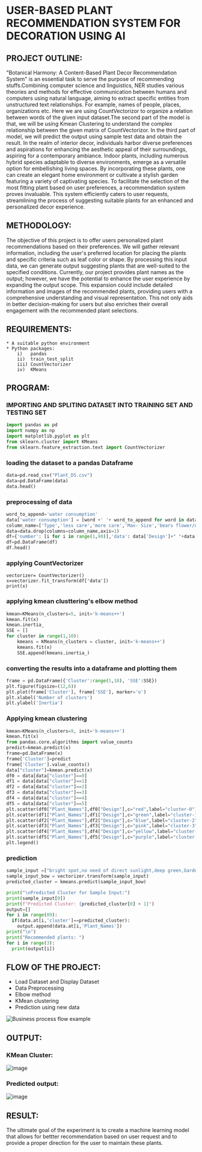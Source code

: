 # USER-BASED PLANT RECOMMENDATION SYSTEM FOR DECORATION USING AI
## PROJECT OUTLINE:
"Botanical Harmony: A Content-Based Plant Decor Recommendation System" is an essential task to serve the purpose of recommending stuffs.Combining computer science and linguistics, NER studies various theories and methods for effective communication between humans and computers using natural language, aiming to extract specific entities from unstructured text relationships.
For example, names of people, places, organizations etc.
Here we are using CountVectorizor to organize a relation between words of the given input dataset.The second part of the model is that, we will be using Kmean Clustering to understand the complex relationship between the given matrix of CountVectorizor. In the third part of model, we will predict the output using sample test data and obtain the result.
In the realm of interior decor, individuals harbor diverse preferences and aspirations for enhancing the aesthetic appeal of their surroundings, aspiring for a contemporary ambiance. Indoor plants, including numerous hybrid species adaptable to diverse environments, emerge as a versatile option for embellishing living spaces. By incorporating these plants, one can create an elegant home environment or cultivate a stylish garden featuring a variety of captivating species. To facilitate the selection of the most fitting plant based on user preferences, a recommendation system proves invaluable. This system efficiently caters to user requests, streamlining the process of suggesting suitable plants for an enhanced and personalized decor experience.

## METHODOLOGY:
The objective of this project is to offer users personalized plant recommendations based on their preferences. We will gather relevant information, including the user's preferred location for placing the plants and specific criteria such as leaf color or shape. By processing this input data, we can generate output suggesting plants that are well-suited to the specified conditions. Currently, our project provides plant names as the output; however, we have the potential to enhance the user experience by expanding the output scope. This expansion could include detailed information and images of the recommended plants, providing users with a comprehensive understanding and visual representation. This not only aids in better decision-making for users but also enriches their overall engagement with the recommended plant selections.


## REQUIREMENTS:
    * A suitable python environment
    * Python packages:
        i)   pandas
        ii)  train_test_split
        iii) CountVectorizer
        iv)  KMeans

## PROGRAM:
### IMPORTING AND SPLITING DATASET INTO TRAINING SET AND TESTING SET
```python
import pandas as pd
import numpy as np
import matplotlib.pyplot as plt
from sklearn.cluster import KMeans
from sklearn.feature_extraction.text import CountVectorizer
```
### loading the dataset to a pandas Dataframe
```python
data=pd.read_csv("Plant_DS.csv")
data=pd.DataFrame(data)
data.head()
```
### preprocessing of data
```python
word_to_append='water consumption'
data['water consumption'] = [word +' '+ word_to_append for word in data['water consumption']]
column_name=['Type','less care','more care','Max- Size','bears flower/not']
data=data.drop(columns=column_name,axis=1)
df={'number': [i for i in range(1,90)],'data': data['Design']+" "+data['Sunlight requirement']+" "+data['water consumption']+" "+data['color']+" "+data['Direction- North,south,east,west']+" "+data['Plant_Names']}
df=pd.DataFrame(df)
df.head()
```
### applying CountVectorizer
```puthon
vectorizer= CountVectorizer()
x=vectorizer.fit_transform(df['data'])
print(x)
```
### applying kmean clusttering's elbow method
```python
kmean=KMeans(n_clusters=5, init='k-means++')
kmean.fit(x)
kmean.inertia_
SSE = []
for cluster in range(1,10):
    kmeans = KMeans(n_clusters = cluster, init='k-means++')
    kmeans.fit(x)
    SSE.append(kmeans.inertia_)
```
### converting the results into a dataframe and plotting them
```python
frame = pd.DataFrame({'Cluster':range(1,10), 'SSE':SSE})
plt.figure(figsize=(12,6))
plt.plot(frame['Cluster'], frame['SSE'], marker='o')
plt.xlabel('Number of clusters')
plt.ylabel('Inertia')
```
### Applying kmean clustering
```python
kmean=KMeans(n_clusters=9, init='k-means++')
kmean.fit(x)
from pandas.core.algorithms import value_counts
predict=kmean.predict(x)
frame=pd.DataFrame(x)
frame['Cluster']=predict
frame['Cluster'].value_counts()
data["cluster"]=kmean.predict(x)
df0 = data[data["cluster"]==0]
df1 = data[data["cluster"]==1]
df2 = data[data["cluster"]==2]
df3 = data[data["cluster"]==3]
df4 = data[data["cluster"]==4]
df5 = data[data["cluster"]==5]
plt.scatter(df0["Plant_Names"],df0["Design"],c="red",label="cluster-0")
plt.scatter(df1["Plant_Names"],df1["Design"],c="green",label="cluster-1")
plt.scatter(df2["Plant_Names"],df2["Design"],c="blue",label="cluster-2")
plt.scatter(df3["Plant_Names"],df3["Design"],c="pink",label="cluster-3")
plt.scatter(df4["Plant_Names"],df4["Design"],c="yellow",label="cluster-4")
plt.scatter(df5["Plant_Names"],df5["Design"],c="purple",label="cluster-4")
plt.legend()
```
### prediction 
```python
sample_input =["bright spot,no need of direct sunlight,deep green,Garden,Common desk"]
sample_input_bow = vectorizer.transform(sample_input)
predicted_cluster = kmeans.predict(sample_input_bow)

print("\nPredicted Cluster for Sample Input:")
print(sample_input[0])
print(f"Predicted Cluster: {predicted_cluster[0] + 1}")
output=[]
for i in range(89):
  if(data.at[i,'cluster']==predicted_cluster):
    output.append(data.at[i,'Plant_Names'])
print("\n")
print("Recommended plants: ")
for i in range(3):
  print(output[i])
```
## FLOW OF THE PROJECT:
   * Load Dataset and Display Dataset
   * Data Preprocessing 
   * Elbow method
   * KMean clustering
   * Prediction using new data

![Business process flow example](https://github.com/gpavithra673/USER-BASED-PLANT-RECOMMENDATION-SYSTEM-USING-AI/assets/93427264/a746e1b4-d449-4f77-98a3-52c305834864)

## OUTPUT:
### KMean Cluster:
![image](https://github.com/gpavithra673/USER-BASED-PLANT-RECOMMENDATION-SYSTEM-USING-AI/assets/93427264/54645bed-e436-4914-8b72-b0b588f35f81)
### Predicted output:
![image](https://github.com/gpavithra673/USER-BASED-PLANT-RECOMMENDATION-SYSTEM-USING-AI/assets/93427264/249bb904-0030-477c-8426-1723677cf2c2)

## RESULT:
The ultimate goal of the experiment is to create a machine learning model that allows for bettter recommendation based on user request and to provide a proper direction for the user to maintain these plants.
